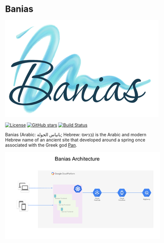 # Banias

![](banias-logo-lowres-trimmed.png)

[![License](https://img.shields.io/github/license/doitintl/zorya.svg)](LICENSE) [![GitHub stars](https://img.shields.io/github/stars/doitintl/banias.svg?style=social&label=Stars&style=for-the-badge)](https://github.com/doitintl/banias) [![Build Status](https://secure.travis-ci.org/doitintl/banias.png?branch=master)](http://travis-ci.org/doitintl/banias)


Banias (Arabic: بانياس الحولة‎; Hebrew: בניאס‬) is the Arabic and modern Hebrew name of an ancient site that developed around a spring once associated with the Greek god [Pan](https://www.wikiwand.com/en/Pan_(mythology)).


![](Banias_Architecture.png)
